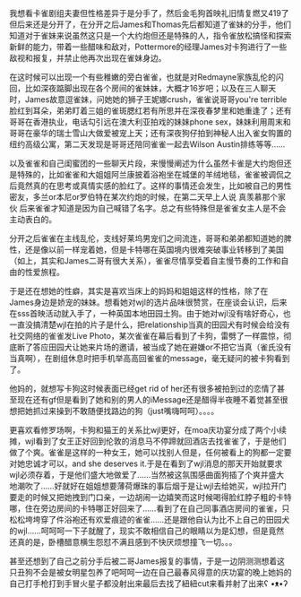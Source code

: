我想看卡雀剧组夫妻但性格差异于是分手了，然后金毛狗首映礼旧情复燃又419了但后来还是分开了，在分开之后James和Thomas先后都知道了雀妹的分手，他们知道对于雀妹来说虽然这只是一个大约炮但还是特殊的人，指令雀放松搞怪和探索新鲜的能力，带着一些醋味和敌对，Pottermore的经理James对卡狗进行了一些敌视和报复，并禁止他再次出现在雀妹身边。

在这时候可以出现一个有些稚嫩的旁白雀雀，也就是对Redmayne家族乱伦的闪回，比如深夜踮脚出现在各个房间的雀妹妹，大概才16岁吧；以及在三人聊天时，James故意逗雀妹，问她她的狮子王妮娜crush，雀雀说哥哥you're terrible 脸红到耳朵，弟弟盯着三姐的雀斑腮红若有所思并在深夜春梦里和她重逢了；还有哥哥在香港执业，电话勾引远在澳大利亚拍戏的妹妹phone sex，妹妹利用周末和哥哥在豪华的瑞士雪山大做爱被宠上天；还有深夜狗仔拍到神秘人出入雀女购置的纽约高级公寓，第二天发现是哥哥还陪同雀雀一起去Wilson Austin排练等等……

以及雀雀和自己闺蜜团的一些聊天片段，来慢慢阐述为什么虽然卡雀是大约炮但还是特殊的，比如雀雀和大姐姐阿兰康披着浴袍坐在城堡的羊绒地毯，雀雀被调侃之后竟然真的在思考或真情实感的脸红了。这样的事情还会发生，比如被自己的男性密友，多兰or本尼or罗伯特在某次约炮的时候，在第二天早上人说 真羡慕那个家伙 后来雀雀才知道是因为自己喊错了名字。总之有些特殊但是雀雀女主人是不会主动表白的。

分开之后雀雀在主线乱伦，支线好莱坞男宠们之间流连，哥哥和弟弟都知道她的脾性，还是像以前一样宠着她，但是卡特哪在英国境内很难突破事业转移到了美国（如上，其实和James二哥有很大关系），雀雀尽情享受着自主慢节奏的工作和自由的性爱旅程。

于是还在想她的性癖，其实是喜欢当床上的妈妈和姐姐这样的性格，除了在James身边是娇宠的妹妹。想看她对wjl的选片品味很赞赏，在座谈会认识，后来在sss首映活动就入手了，一种英国本地田园土狗。由于她对wjl没有啥好奇心，也一直没搞清楚wjl在拍的片子是什么，把relationship当真的田园犬有时候会给没有社交网络的雀雀发Live Photo，某次雀雀在幕后看到了卡狗，雷劈了一样震惊，彻底断了答应田园犬让她来片场的邀请，被当成了她在避嫌or不把它当真（雀氏没有当真啊），在剧组休息时把手机举高高回雀雀的message，毫无疑问的被卡狗看到了。

他妈的，就想写卡狗这时候表面已经get rid of her还有很多被拍到过的恋情了甚至现在还有gf但是看到了她和别的男人的iMessage还是醋得半夜睡不着觉甚至很想把她抓过来操到不敢随便找路边的狗（just嘴嗨呵呵）。。。。

更喜欢看修罗场啊，卡狗和猫王的关系比wjl更好，在moa庆功宴分成了两个小续摊，wjl看到了女王正好回到伦敦的消息马不停蹄就回酒店去找雀雀了，于是他们做了个爽。雀雀是这样的一种女王，她可以找别人但是，任何被看上的狗都一定要对她忠诚才可以，and she deserves it.于是在看到了wjl消息的那天开始就要求wjl必须存着，于是他们盛大地做爱了……当然被这氛围感曲面狗插了个爽并盛大地潮吹了……好就好在姐姐想要薄荷爆珠的事后烟于是让wjl去给她买，wjl拉开门要走的时候又把她拽到门口亲，一边胡闹一边嬉笑而这时候喝得脸红脖子粗的卡特哪，住在旁边房间的卡特哪正好回来了……看到了在自己同事酒店房间的雀雀，只松松垮垮穿了件浴袍还有欢爱痕迹的雀雀……还是跟他自认为比不上自己的田园犬的wjl……呵呵呵一下子就醒了，现实不敢相信自己的眼睛以为是幻想，但是竟然还真的是，卧槽醋意横生怨怼不满且感到不快厌烦想撞飞一切。。。

甚至还想到了自己之前分手后被二哥James报复的事情，于是一边阴测测想着这只丑狗不会是被女明星包养了吧呵呵一边在自己最春风得意的庆功宴的晚上她妈的自己打手枪打到手冒火星子都没射出来最后去找了紐紐cut来看并射了出来ʕ •ᴥ•ʔ